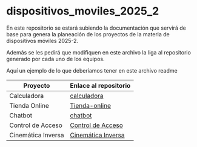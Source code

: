 # dispositivos_moviles_2025_2
En este repositorio se estará subiendo la documentación que servirá de base para genera la planeación de los proyectos de la materia de dispositivos móviles 2025-2.

Además se les pedirá que modifiquen en este archivo la liga al repositorio generado por cada uno de los equipos.

Aquí un ejemplo de lo que deberíamos tener en este archivo readme

| Proyecto           | Enlace al repositorio                                 |
|--------------------|------------------------------------------------------|
| Calculadora        | [calculadora](https://github.com/dispositivos_moviles_2025_2/calculadora)       |
| Tienda Online      | [Tienda-online](https://github.com/dispositivos_moviles_2025_2/tienda-online) |
| Chatbot            | [chatbot](https://github.com/dispositivos_moviles_2025_2/chatbot)           |
| Control de Acceso  | [Control de Acceso](https://github.com/MarcoSolorio24/AccessControl_AndroidStudio)     |
| Cinemática Inversa | [Cinemática Inversa](https://github.com/Alejandro250901/Cinematica-Inversa)     |
